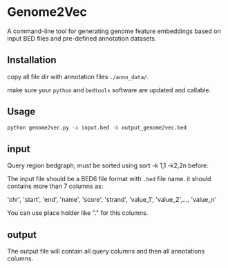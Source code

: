 # Genome2Vec
A command-line tool for generating genome feature embeddings based on input BED files and pre-defined annotation datasets.

## Installation
copy all file dir with annotation files `./anno_data/`.

make sure your `python` and `bedtools` software are updated and callable.


## Usage
```bash
python genome2vec.py -a input.bed -b output_genome2vec.bed
```

## input
Query region bedgraph, must be sorted using sort -k 1,1 -k2,2n before.

The input file should be a BED6 file format with `.bed` file name. it should contains more than 7 columns as:

'chr', 'start', 'end', 'name', 'score', 'strand', 'value_1', 'value_2',..., 'value_n'

You can use place holder like "." for this columns.

## output
The output file will contain all query columns and then all annotations columns.
